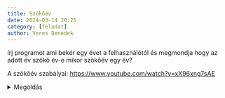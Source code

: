 ```yaml
---
title: Szökőév
date: 2024-03-14 20:25
category: [feladat]
author: Veres Benedek
---
```


írj programot ami bekér egy évet a felhasználótól
és megmondja hogy az adott év szökő év-e
mikor szökőév egy év?

A szökőév szabályai:
https://www.youtube.com/watch?v=xX96xng7sAE

<details>
<summary>
 Megoldás
</summary>

{% highlight ruby %}
```python
x = int(input())

if x % 4 == 0:
    if x % 100 == 0:
        if x % 400 == 0:
            print("Szökőév")
        else:
            print("Nem szökőév")
    else:
        print("Szökőév")
else:
    print("Nem szökőév")
    
```
{% endhighlight %}

</details>